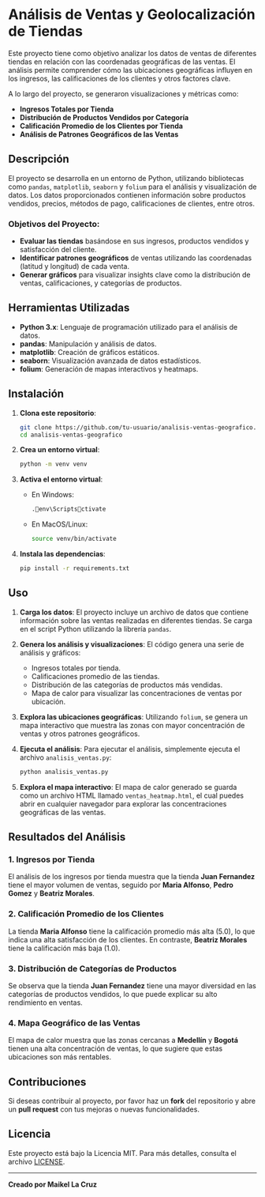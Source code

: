 
# Análisis de Ventas y Geolocalización de Tiendas

Este proyecto tiene como objetivo analizar los datos de ventas de diferentes tiendas en relación con las coordenadas geográficas de las ventas. El análisis permite comprender cómo las ubicaciones geográficas influyen en los ingresos, las calificaciones de los clientes y otros factores clave. 

A lo largo del proyecto, se generaron visualizaciones y métricas como:
- **Ingresos Totales por Tienda**
- **Distribución de Productos Vendidos por Categoría**
- **Calificación Promedio de los Clientes por Tienda**
- **Análisis de Patrones Geográficos de las Ventas**

## Descripción

El proyecto se desarrolla en un entorno de Python, utilizando bibliotecas como `pandas`, `matplotlib`, `seaborn` y `folium` para el análisis y visualización de datos. Los datos proporcionados contienen información sobre productos vendidos, precios, métodos de pago, calificaciones de clientes, entre otros.

### Objetivos del Proyecto:
- **Evaluar las tiendas** basándose en sus ingresos, productos vendidos y satisfacción del cliente.
- **Identificar patrones geográficos** de ventas utilizando las coordenadas (latitud y longitud) de cada venta.
- **Generar gráficos** para visualizar insights clave como la distribución de ventas, calificaciones, y categorías de productos.

## Herramientas Utilizadas

- **Python 3.x**: Lenguaje de programación utilizado para el análisis de datos.
- **pandas**: Manipulación y análisis de datos.
- **matplotlib**: Creación de gráficos estáticos.
- **seaborn**: Visualización avanzada de datos estadísticos.
- **folium**: Generación de mapas interactivos y heatmaps.

## Instalación

1. **Clona este repositorio**:
    ```bash
    git clone https://github.com/tu-usuario/analisis-ventas-geografico.git
    cd analisis-ventas-geografico
    ```

2. **Crea un entorno virtual**:
    ```bash
    python -m venv venv
    ```

3. **Activa el entorno virtual**:
    - En Windows:
      ```bash
      .env\Scriptsctivate
      ```
    - En MacOS/Linux:
      ```bash
      source venv/bin/activate
      ```

4. **Instala las dependencias**:
    ```bash
    pip install -r requirements.txt
    ```

## Uso

1. **Carga los datos**:
    El proyecto incluye un archivo de datos que contiene información sobre las ventas realizadas en diferentes tiendas. Se carga en el script Python utilizando la librería `pandas`.

2. **Genera los análisis y visualizaciones**:
    El código genera una serie de análisis y gráficos:
    - Ingresos totales por tienda.
    - Calificaciones promedio de las tiendas.
    - Distribución de las categorías de productos más vendidas.
    - Mapa de calor para visualizar las concentraciones de ventas por ubicación.

3. **Explora las ubicaciones geográficas**:
    Utilizando `folium`, se genera un mapa interactivo que muestra las zonas con mayor concentración de ventas y otros patrones geográficos.

4. **Ejecuta el análisis**:
    Para ejecutar el análisis, simplemente ejecuta el archivo `analisis_ventas.py`:
    ```bash
    python analisis_ventas.py
    ```

5. **Explora el mapa interactivo**:
    El mapa de calor generado se guarda como un archivo HTML llamado `ventas_heatmap.html`, el cual puedes abrir en cualquier navegador para explorar las concentraciones geográficas de las ventas.

## Resultados del Análisis

### 1. **Ingresos por Tienda**
El análisis de los ingresos por tienda muestra que la tienda **Juan Fernandez** tiene el mayor volumen de ventas, seguido por **Maria Alfonso**, **Pedro Gomez** y **Beatriz Morales**.

### 2. **Calificación Promedio de los Clientes**
La tienda **Maria Alfonso** tiene la calificación promedio más alta (5.0), lo que indica una alta satisfacción de los clientes. En contraste, **Beatriz Morales** tiene la calificación más baja (1.0).

### 3. **Distribución de Categorías de Productos**
Se observa que la tienda **Juan Fernandez** tiene una mayor diversidad en las categorías de productos vendidos, lo que puede explicar su alto rendimiento en ventas.

### 4. **Mapa Geográfico de las Ventas**
El mapa de calor muestra que las zonas cercanas a **Medellín** y **Bogotá** tienen una alta concentración de ventas, lo que sugiere que estas ubicaciones son más rentables.

## Contribuciones

Si deseas contribuir al proyecto, por favor haz un **fork** del repositorio y abre un **pull request** con tus mejoras o nuevas funcionalidades.

## Licencia

Este proyecto está bajo la Licencia MIT. Para más detalles, consulta el archivo [LICENSE](LICENSE).

---

**Creado por Maikel La Cruz**
